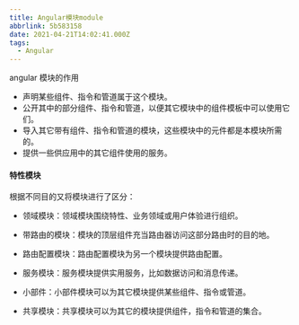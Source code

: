 ```yaml
---
title: Angular模块module
abbrlink: 5b583158
date: 2021-04-21T14:02:41.000Z
tags:
  - Angular
---
```


angular 模块的作用

- 声明某些组件、指令和管道属于这个模块。
- 公开其中的部分组件、指令和管道，以便其它模块中的组件模板中可以使用它们。
- 导入其它带有组件、指令和管道的模块，这些模块中的元件都是本模块所需的。
- 提供一些供应用中的其它组件使用的服务。
<!--more-->

#### 特性模块

根据不同目的又将模块进行了区分：

- 领域模块：领域模块围绕特性、业务领域或用户体验进行组织。

- 带路由的模块：模块的顶层组件充当路由器访问这部分路由时的目的地。

- 路由配置模块：路由配置模块为另一个模块提供路由配置。

- 服务模块：服务模块提供实用服务，比如数据访问和消息传递。

- 小部件：小部件模块可以为其它模块提供某些组件、指令或管道。

- 共享模块：共享模块可以为其它的模块提供组件，指令和管道的集合。
